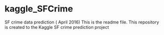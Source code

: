 # kaggle_SFCrime
SF crime data prediction ( April 2016)
This is the readme file. 
This repository is created to the Kaggle SF crime prediction project

